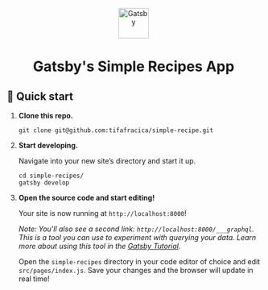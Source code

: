 <p align="center">
  <a href="https://www.gatsbyjs.com">
    <img alt="Gatsby" src="https://www.gatsbyjs.com/Gatsby-Monogram.svg" width="60" />
  </a>
</p>
<h1 align="center">
  Gatsby's Simple Recipes App
</h1>


## 🚀 Quick start

1.  **Clone this repo.**


    ```shell
    git clone git@github.com:tifafracica/simple-recipe.git
    ```

1.  **Start developing.**

    Navigate into your new site’s directory and start it up.

    ```shell
    cd simple-recipes/
    gatsby develop
    ```

1.  **Open the source code and start editing!**

    Your site is now running at `http://localhost:8000`!

    _Note: You'll also see a second link: _`http://localhost:8000/___graphql`_. This is a tool you can use to experiment with querying your data. Learn more about using this tool in the [Gatsby Tutorial](https://www.gatsbyjs.com/docs/tutorial/part-4/#use-graphiql-to-explore-the-data-layer-and-write-graphql-queries)._

    Open the `simple-recipes` directory in your code editor of choice and edit `src/pages/index.js`. Save your changes and the browser will update in real time!


